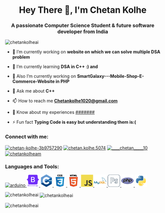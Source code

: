 <h1 align="center">Hey There 👋, I'm Chetan Kolhe</h1>
<h3 align="center">A passionate Computer Science Student & future software developer from India</h3>

<p align="left"> <img src="https://komarev.com/ghpvc/?username=chetankolheai&label=Profile%20views&color=0e75b6&style=flat" alt="chetankolheai" /> </p>



- 🔭 I’m currently working on **website on which we can solve multiple DSA problem**

- 🌱 I’m currently learning **DSA in C++ :) and**

- 🤝 Also I’m currently working on **SmartGalaxy---Mobile-Shop-E-Commerce-Website in PHP**

- 💬 Ask me about **C++**

- 📫 How to reach me **Chetankolhe1020@gmail.com**

- 📄 Know about my experiences [#######](#######)

- ⚡ Fun fact **Typing Code is easy but understanding them is:(**

<h3 align="left">Connect with me:</h3>
<p align="left">
<a href="https://linkedin.com/in/chetan-kolhe-3b9757290" target="blank"><img align="center" src="https://raw.githubusercontent.com/rahuldkjain/github-profile-readme-generator/master/src/images/icons/Social/linked-in-alt.svg" alt="chetan-kolhe-3b9757290" height="30" width="40" /></a>
<a href="https://fb.com/chetan.kolhe.5074" target="blank"><img align="center" src="https://raw.githubusercontent.com/rahuldkjain/github-profile-readme-generator/master/src/images/icons/Social/facebook.svg" alt="chetan.kolhe.5074" height="30" width="40" /></a>
<a href="https://instagram.com/____chetan_____10" target="blank"><img align="center" src="https://raw.githubusercontent.com/rahuldkjain/github-profile-readme-generator/master/src/images/icons/Social/instagram.svg" alt="____chetan_____10" height="30" width="40" /></a>
<a href="https://www.leetcode.com/chetankolheam" target="blank"><img align="center" src="https://raw.githubusercontent.com/rahuldkjain/github-profile-readme-generator/master/src/images/icons/Social/leet-code.svg" alt="chetankolheam" height="30" width="40" /></a>
</p>

<h3 align="left">Languages and Tools:</h3>
<p align="left"> <a href="https://www.arduino.cc/" target="_blank" rel="noreferrer"> <img src="https://cdn.worldvectorlogo.com/logos/arduino-1.svg" alt="arduino" width="40" height="40"/> </a> <a href="https://getbootstrap.com" target="_blank" rel="noreferrer"> <img src="https://raw.githubusercontent.com/devicons/devicon/master/icons/bootstrap/bootstrap-plain-wordmark.svg" alt="bootstrap" width="40" height="40"/> </a> <a href="https://www.w3schools.com/cpp/" target="_blank" rel="noreferrer"> <img src="https://raw.githubusercontent.com/devicons/devicon/master/icons/cplusplus/cplusplus-original.svg" alt="cplusplus" width="40" height="40"/> </a> <a href="https://www.w3schools.com/css/" target="_blank" rel="noreferrer"> <img src="https://raw.githubusercontent.com/devicons/devicon/master/icons/css3/css3-original-wordmark.svg" alt="css3" width="40" height="40"/> </a> <a href="https://www.w3.org/html/" target="_blank" rel="noreferrer"> <img src="https://raw.githubusercontent.com/devicons/devicon/master/icons/html5/html5-original-wordmark.svg" alt="html5" width="40" height="40"/> </a> <a href="https://developer.mozilla.org/en-US/docs/Web/JavaScript" target="_blank" rel="noreferrer"> <img src="https://raw.githubusercontent.com/devicons/devicon/master/icons/javascript/javascript-original.svg" alt="javascript" width="40" height="40"/> </a> <a href="https://www.mysql.com/" target="_blank" rel="noreferrer"> <img src="https://raw.githubusercontent.com/devicons/devicon/master/icons/mysql/mysql-original-wordmark.svg" alt="mysql" width="40" height="40"/> </a> <a href="https://www.photoshop.com/en" target="_blank" rel="noreferrer"> <img src="https://raw.githubusercontent.com/devicons/devicon/master/icons/photoshop/photoshop-line.svg" alt="photoshop" width="40" height="40"/> </a> <a href="https://www.php.net" target="_blank" rel="noreferrer"> <img src="https://raw.githubusercontent.com/devicons/devicon/master/icons/php/php-original.svg" alt="php" width="40" height="40"/> </a> <a href="https://www.python.org" target="_blank" rel="noreferrer"> <img src="https://raw.githubusercontent.com/devicons/devicon/master/icons/python/python-original.svg" alt="python" width="40" height="40"/> </a> </p>

<p><img align="left" src="https://github-readme-stats.vercel.app/api/top-langs?username=chetankolheai&show_icons=true&locale=en&layout=compact" alt="chetankolheai" /></p>

<p>&nbsp;<img align="center" src="https://github-readme-stats.vercel.app/api?username=chetankolheai&show_icons=true&locale=en" alt="chetankolheai" /></p>

<p><img align="center" src="https://github-readme-streak-stats.herokuapp.com/?user=chetankolheai&" alt="chetankolheai" /></p>
